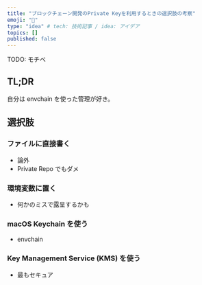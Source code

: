 ```yaml
---
title: "ブロックチェーン開発のPrivate Keyを利用するときの選択肢の考察"
emoji: "🔑"
type: "idea" # tech: 技術記事 / idea: アイデア
topics: []
published: false
---
```


TODO: モチベ

## TL;DR
自分は envchain を使った管理が好き。

## 選択肢

### ファイルに直接書く
* 論外
* Private Repo でもダメ

### 環境変数に置く
* 何かのミスで露呈するかも

### macOS Keychain を使う
* envchain

### Key Management Service (KMS) を使う
* 最もセキュア
